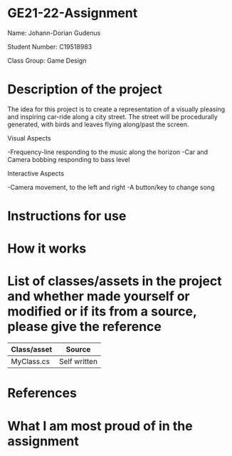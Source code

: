 # GE21-22-Assignment

Name: Johann-Dorian Gudenus

Student Number: C19518983

Class Group: Game Design

# Description of the project

The idea for this project is to create a representation of a visually pleasing and inspiring car-ride along a city street. The street will be procedurally generated, with birds and leaves flying along/past the screen. 

Visual Aspects

-Frequency-line responding to the music along the horizon
-Car and Camera bobbing responding to bass level


Interactive Aspects

-Camera movement, to the left and right
-A button/key to change song

# Instructions for use

# How it works

# List of classes/assets in the project and whether made yourself or modified or if its from a source, please give the reference

| Class/asset | Source |
|-----------|-----------|
| MyClass.cs | Self written |

# References

# What I am most proud of in the assignment
